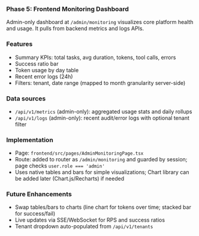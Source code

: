 ### Phase 5: Frontend Monitoring Dashboard

Admin-only dashboard at `/admin/monitoring` visualizes core platform health and usage. It pulls from backend metrics and logs APIs.

### Features

- Summary KPIs: total tasks, avg duration, tokens, tool calls, errors
- Success ratio bar
- Token usage by day table
- Recent error logs (24h)
- Filters: tenant, date range (mapped to month granularity server-side)

### Data sources

- `/api/v1/metrics` (admin-only): aggregated usage stats and daily rollups
- `/api/v1/logs` (admin-only): recent audit/error logs with optional tenant filter

### Implementation

- Page: `frontend/src/pages/AdminMonitoringPage.tsx`
- Route: added to router as `/admin/monitoring` and guarded by session; page checks `user.role === 'admin'`
- Uses native tables and bars for simple visualizations; Chart library can be added later (Chart.js/Recharts) if needed

### Future Enhancements

- Swap tables/bars to charts (line chart for tokens over time; stacked bar for success/fail)
- Live updates via SSE/WebSocket for RPS and success ratios
- Tenant dropdown auto-populated from `/api/v1/tenants`


